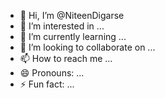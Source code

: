 - 👋 Hi, I’m @NiteenDigarse
- 👀 I’m interested in ...
- 🌱 I’m currently learning ...
- 💞️ I’m looking to collaborate on ...
- 📫 How to reach me ...
- 😄 Pronouns: ...
- ⚡ Fun fact: ...

<!---
NiteenDigarse/NiteenDigarse is a ✨ special ✨ repository because its `README.md` (this file) appears on your GitHub profile.
You can click the Preview link to take a look at your changes.
--->
